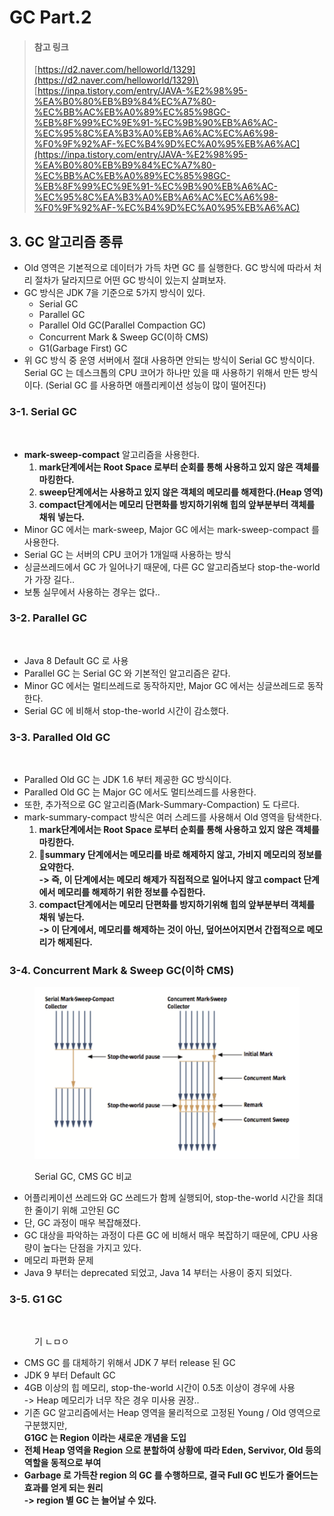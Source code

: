 # GC Part.2

> #### 참고 링크&#x20;
>
> [https://d2.naver.com/helloworld/1329](https://d2.naver.com/helloworld/1329)\
> [https://inpa.tistory.com/entry/JAVA-%E2%98%95-%EA%B0%80%EB%B9%84%EC%A7%80-%EC%BB%AC%EB%A0%89%EC%85%98GC-%EB%8F%99%EC%9E%91-%EC%9B%90%EB%A6%AC-%EC%95%8C%EA%B3%A0%EB%A6%AC%EC%A6%98-%F0%9F%92%AF-%EC%B4%9D%EC%A0%95%EB%A6%AC](https://inpa.tistory.com/entry/JAVA-%E2%98%95-%EA%B0%80%EB%B9%84%EC%A7%80-%EC%BB%AC%EB%A0%89%EC%85%98GC-%EB%8F%99%EC%9E%91-%EC%9B%90%EB%A6%AC-%EC%95%8C%EA%B3%A0%EB%A6%AC%EC%A6%98-%F0%9F%92%AF-%EC%B4%9D%EC%A0%95%EB%A6%AC)

## 3. GC 알고리즘 종류&#x20;

* Old 영역은 기본적으로 데이터가 가득 차면 GC 를 실행한다. GC 방식에 따라서 처리 절차가 달라지므로 어떤 GC 방식이 있는지 살펴보자.&#x20;
* GC 방식은 JDK 7을 기준으로 5가지 방식이 있다.&#x20;
  * Serial GC
  * Parallel GC
  * Parallel Old GC(Parallel Compaction GC)
  * Concurrent Mark & Sweep GC(이하 CMS)
  * G1(Garbage First) GC
* 위 GC 방식 중 운영 서버에서 절대 사용하면 안되는 방식이 Serial GC 방식이다. Serial GC 는 데스크톱의 CPU 코어가 하나만 있을 때 사용하기 위해서 만든 방식이다. (Serial GC 를 사용하면 애플리케이션 성능이 많이 떨어진다)

### 3-1. Serial GC

<figure><img src="../../../.gitbook/assets/스크린샷 2023-06-08 23.20.18.png" alt="" width="375"><figcaption></figcaption></figure>

* **mark-sweep-compact** 알고리즘을 사용한다.&#x20;
  1. **mark단계에서는 Root Space 로부터 순회를 통해 사용하고 있지 않은 객체를 마킹한다.**&#x20;
  2. **sweep단계에서는 사용하고 있지 않은 객체의 메모리를 해제한다.(Heap 영역)**&#x20;
  3. **compact단계에서는 메모리 단편화를 방지하기위해 힙의 앞부분부터 객체를 채워 넣는다.**&#x20;
* Minor GC 에서는 mark-sweep, Major GC 에서는 mark-sweep-compact 를 사용한다.&#x20;
* Serial GC 는 서버의 CPU 코어가 1개일때 사용하는 방식
* 싱글쓰레드에서 GC 가 일어나기 때문에, 다른 GC 알고리즘보다 stop-the-world 가 가장 길다..&#x20;
* 보통 실무에서 사용하는 경우는 없다..&#x20;

### 3-2. Parallel GC

<figure><img src="../../../.gitbook/assets/스크린샷 2023-06-08 23.22.29.png" alt="" width="375"><figcaption></figcaption></figure>

* Java 8 Default GC 로 사용&#x20;
* Parallel GC 는 Serial GC 와 기본적인 알고리즘은 같다.&#x20;
* Minor GC 에서는 멀티쓰레드로 동작하지만, Major GC 에서는 싱글쓰레드로 동작한다.&#x20;
* Serial GC 에 비해서 stop-the-world 시간이 감소했다.&#x20;

### 3-3. Paralled Old GC

<figure><img src="../../../.gitbook/assets/스크린샷 2024-09-21 16.34.37.png" alt=""><figcaption></figcaption></figure>

* Paralled Old GC 는 JDK 1.6 부터 제공한 GC 방식이다.&#x20;
* Paralled Old GC 는 Major GC 에서도 멀티쓰레드를 사용한다.&#x20;
* 또한, 추가적으로 GC 알고리즘(Mark-Summary-Compaction) 도 다르다.&#x20;
* mark-summary-compact 방식은 여러 스레드를 사용해서 Old 영역을 탐색한다.&#x20;
  1. **mark단계에서는 Root Space 로부터 순회를 통해 사용하고 있지 않은 객체를 마킹한다.**&#x20;
  2. **summary 단계에서는 메모리를 바로 해제하지 않고, 가비지 메모리의 정보를 요약한다.** \
     **-> 즉, 이 단계에서는 메모리 해제가 직접적으로 일어나지 않고 compact 단계에서 메모리를 해제하기 위한 정보를 수집한다.**&#x20;
  3. **compact단계에서는 메모리 단편화를 방지하기위해 힙의 앞부분부터 객체를 채워 넣는다.** \
     **-> 이 단계에서, 메모리를 해제하는 것이 아닌, 덮어쓰어지면서 간접적으로 메모리가 해제된다.**&#x20;

### 3-4.  Concurrent Mark & Sweep GC(이하 CMS)

<figure><img src="../../../.gitbook/assets/image (123).png" alt=""><figcaption><p>Serial GC, CMS GC 비교</p></figcaption></figure>

* 어플리케이션 쓰레드와 GC 쓰레드가 함께 실행되어, stop-the-world 시간을 최대한 줄이기 위해 고안된 GC&#x20;
* 단, GC 과정이 매우 복잡해졌다.&#x20;
* GC 대상을 파악하는 과정이 다른 GC 에 비해서 매우 복잡하기 때문에, CPU 사용량이 높다는 단점을 가지고 있다.&#x20;
* 메모리 파편화 문제&#x20;
* Java 9 부터는 deprecated 되었고, Java 14 부터는 사용이 중지 되었다.&#x20;

### 3-5. G1 GC

<figure><img src="../../../.gitbook/assets/스크린샷 2024-09-21 16.38.32.png" alt=""><figcaption><p>기 ㄴㅁㅇ</p></figcaption></figure>

* CMS GC 를 대체하기 위해서 JDK 7 부터 release 된 GC&#x20;
* JDK 9 부터 Default GC&#x20;
* 4GB 이상의 힙 메모리, stop-the-world 시간이 0.5초 이상이 경우에 사용 \
  \-> Heap 메모리가 너무 작은 경우 미사용 권장..&#x20;
* 기존 GC 알고리즘에서는 Heap 영역을 물리적으로 고정된 Young / Old 영역으로 구분했지만, \
  **G1GC 는 Region 이라는 새로운 개념을 도입**&#x20;
* **전체 Heap 영역을 Region 으로 분할하여 상황에 따라 Eden, Servivor, Old 등의 역할을 동적으로 부여**
* **Garbage 로 가득찬 region 의 GC 를 수행하므로, 결국 Full GC 빈도가 줄어드는 효과를 얻게 되는 원리** \
  **-> region 별 GC 는 늘어날 수 있다.**&#x20;
